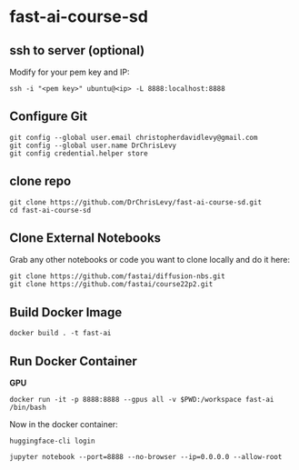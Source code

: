 # fast-ai-course-sd

## ssh to server (optional)
Modify for your pem key and IP:

```
ssh -i "<pem key>" ubuntu@<ip> -L 8888:localhost:8888
```

## Configure Git

```
git config --global user.email christopherdavidlevy@gmail.com
git config --global user.name DrChrisLevy
git config credential.helper store
```

## clone repo

```
git clone https://github.com/DrChrisLevy/fast-ai-course-sd.git
cd fast-ai-course-sd
```

## Clone External Notebooks
Grab any other notebooks or code you want to clone locally and do it here:

```
git clone https://github.com/fastai/diffusion-nbs.git
git clone https://github.com/fastai/course22p2.git
```

## Build Docker Image
```
docker build . -t fast-ai
```

## Run Docker Container

**GPU**

```
docker run -it -p 8888:8888 --gpus all -v $PWD:/workspace fast-ai /bin/bash
```

Now in the docker container:

```
huggingface-cli login
```

```
jupyter notebook --port=8888 --no-browser --ip=0.0.0.0 --allow-root
```